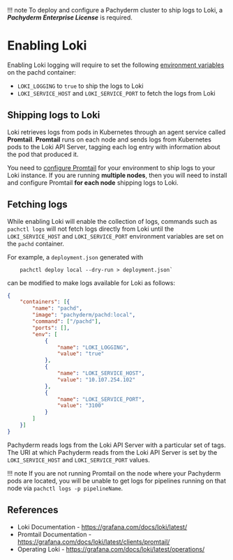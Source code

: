 !!! note 
    To deploy and configure a Pachyderm cluster
    to ship logs to Loki, 
    a ***Pachyderm Enterprise License*** is required. 

# Enabling Loki

Enabling Loki logging will require to set the following [environment variables](https://docs.pachyderm.com/latest/deploy-manage/deploy/environment-variables/) on the pachd container:

- `LOKI_LOGGING` to `true`  to ship the logs to Loki
- `LOKI_SERVICE_HOST` and `LOKI_SERVICE_PORT` to fetch the logs from Loki

## Shipping logs to Loki

Loki retrieves logs from pods in Kubernetes through
an agent service called **Promtail**. 
**Promtail** runs on each node and
sends logs from Kubernetes pods to the Loki API Server,
tagging each log entry with information
about the pod that produced it. 

You need to [configure Promtail](https://grafana.com/docs/loki/latest/clients/promtail/configuration/) for your environment
to ship logs to your Loki instance. 
If you are running **multiple nodes**, 
then you will need to install and configure Promtail
**for each node** shipping logs to Loki.


## Fetching logs

While enabling Loki will enable the collection of logs, commands such as `pachctl logs` will not fetch logs directly from Loki until the `LOKI_SERVICE_HOST` and `LOKI_SERVICE_PORT` environment variables are set on the `pachd` container.

For example, a `deployment.json` generated with 
```shell
    pachctl deploy local --dry-run > deployment.json`     
```
can be modified to make logs available for Loki as follows:

```json
{
    "containers": [{
        "name": "pachd",
        "image": "pachyderm/pachd:local",
        "command": ["/pachd"],
        "ports": [],
        "env": [
            {
                "name": "LOKI_LOGGING",
                "value": "true"
            },
            {
                "name": "LOKI_SERVICE_HOST",
                "value": "10.107.254.102"
            },
            {
                "name": "LOKI_SERVICE_PORT",
                "value": "3100"
            }
        ]
    }]
}
```

Pachyderm reads logs from the Loki API Server with a particular set of tags. The URI at which Pachyderm reads from the Loki API Server is set by the `LOKI_SERVICE_HOST` and `LOKI_SERVICE_PORT` values.

!!! note 
    If you are not running Promtail on the node 
    where your Pachyderm pods are located, you
    will be unable to get logs for pipelines running
    on that node via `pachctl logs -p pipelineName`.

## References

* Loki Documentation - https://grafana.com/docs/loki/latest/
* Promtail Documentation - https://grafana.com/docs/loki/latest/clients/promtail/
* Operating Loki - https://grafana.com/docs/loki/latest/operations/
